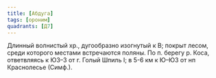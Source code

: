 ```yaml
---
title: [Абдуга]
tags: [ороним]
quadrants: [Д7]
---
```


Длинный волнистый хр., дугообразно изогнутый к В; покрыт лесом, среди которого
местами встречаются поляны. По п. берегу р. Коса, ответвляясь к ЮЗ–З от г. Голый
Шпиль I; в 5-6 км к Ю–ЮЗ от нп Краснолесье (Симф.).
